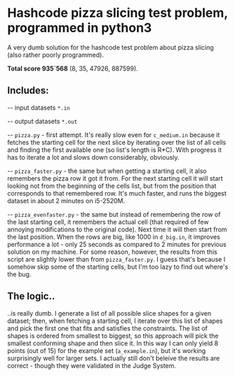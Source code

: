 # Hashcode pizza slicing test problem, programmed in python3
A very dumb solution for the hashcode test problem about pizza slicing (also rather poorly programmed). 

**Total score 935`568** (8, 35, 47926, 887599).

## Includes:
-- input datasets `*.in`

-- output datasets `*.out`

-- `pizza.py` - first attempt. It's really slow even for `c_medium.in` because it fetches the starting cell for the next slice by iterating over the list of all cells and finding the first available one (so list's length is R*C). With progress it has to iterate a lot and slows down considerably, obviously.

-- `pizza_faster.py` - the same but when getting a starting cell, it also remembers the pizza row it got it from. For the next starting cell it will start looking not from the beginning of the cells list, but from the position that corresponds to that remembered row. It's much faster, and runs the biggest dataset in about 2 minutes on i5-2520M.

-- `pizza_evenfaster.py` - the same but instead of remembering the row of the last starting cell, it remembers the actual cell (that required of few annoying modifications to the original code). Next time it will then start from the last position. When the rows are big, like 1000 in `d_big.in`, it improves performance a lot - only 25 seconds as compared to 2 minutes for previous solution on my machine. For some reason, however, the results from this script are slightly lower than from `pizza_faster.py`. I guess that's because I somehow skip some of the starting cells, but I'm too lazy to find out where's the bug.

## The logic..

..is really dumb. I generate a list of all possible slice shapes for a given dataset; then, when fetching a starting cell, I iterate over this list of shapes and pick the first one that fits and satisfies the constraints. The list of shapes is ordered from smallest to biggest, so this approach will pick the smallest conforming shape and then slice it. In this way I can only yield 8 points (out of 15) for the example set (`a_example.in`), but it's working surprisingly well for larger sets. I actually still don't beleive the results are correct - though they were validated in the Judge System.
